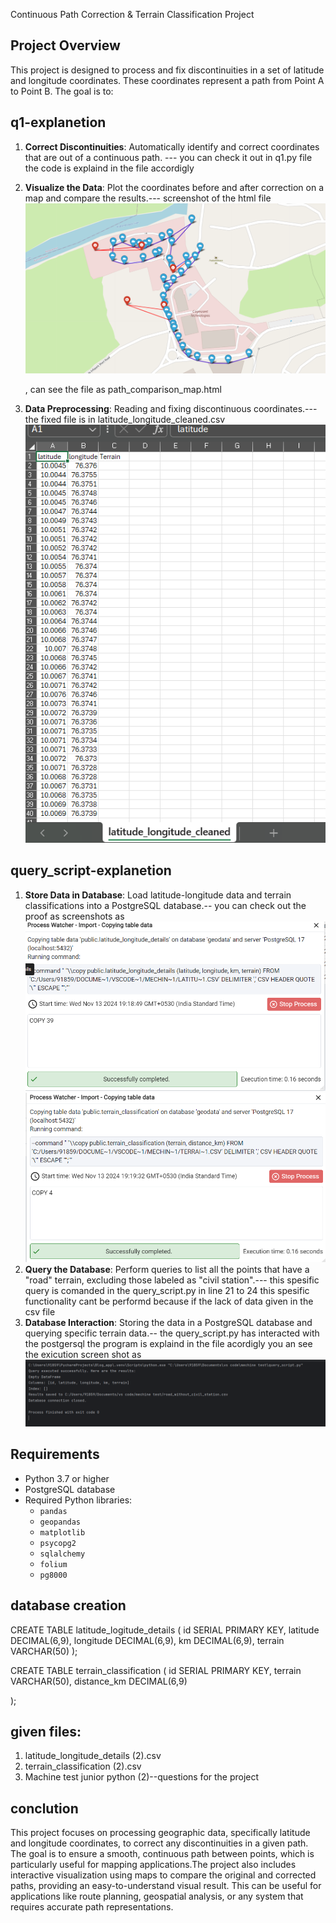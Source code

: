 Continuous Path Correction & Terrain Classification Project

 ## Project Overview

This project is designed to process and fix discontinuities in a set of latitude and longitude coordinates. These coordinates represent a path from Point A to Point B. The goal is to:

## q1-explanetion


1. **Correct Discontinuities**: Automatically identify and correct coordinates that are out of a continuous path. --- you can check it out in q1.py file the code is explaind in the file accordigly
2. **Visualize the Data**: Plot the coordinates before and after correction on a map and compare the results.--- screenshot of the html file ![Project logo](images/map.png)

   , can see the file as path_comparison_map.html
4. **Data Preprocessing**: Reading and fixing discontinuous coordinates.--- the fixed file is in latitude_longitude_cleaned.csv ![Project logo](images/latitude_cleaned.png)

## query_script-explanetion


1. **Store Data in Database**: Load latitude-longitude data and terrain classifications into a PostgreSQL database.-- you can check out the proof as screenshots as ![Project logo](images/latitude_csv_to_postger.png)  ![Project logo](images/terrain_csv_to_postgers.png)
2. **Query the Database**: Perform queries to list all the points that have a "road" terrain, excluding those labeled as "civil station".--- this spesific query is comanded in the query_script.py in line 21 to 24 this spesific functionality cant be performd because if the lack of data given in the csv file
3. **Database Interaction**: Storing the data in a PostgreSQL database and querying specific terrain data.-- the query_script.py has interacted with the postgersql the program is explaind in the file acordigly you an see the exicution screen shot as ![Project logo](images/script_exicution.png)

## Requirements

- Python 3.7 or higher
- PostgreSQL database
- Required Python libraries:
  -  `pandas`
  - `geopandas`
  - `matplotlib`
  - `psycopg2`
  - `sqlalchemy`
  - `folium`
  - `pg8000`



## database creation
CREATE TABLE latitude_logitude_details (
    id SERIAL PRIMARY KEY,
    latitude DECIMAL(6,9),
    longitude DECIMAL(6,9),
    km DECIMAL(6,9),
    terrain VARCHAR(50)
);


CREATE TABLE terrain_classification (
    id SERIAL PRIMARY KEY,
    terrain VARCHAR(50),
    distance_km DECIMAL(6,9)
    
);

## given files:
1. latitude_longitude_details (2).csv
2. terrain_classification (2).csv
3. Machine test junior python (2)--questions for the project

## conclution

This project focuses on processing geographic data, specifically latitude and longitude coordinates, to correct any discontinuities in a given path. The goal is to ensure a smooth, continuous path between points, which is particularly useful for mapping applications.The project also includes interactive visualization using maps to compare the original and corrected paths, providing an easy-to-understand visual result. This can be useful for applications like route planning, geospatial analysis, or any system that requires accurate path representations.









